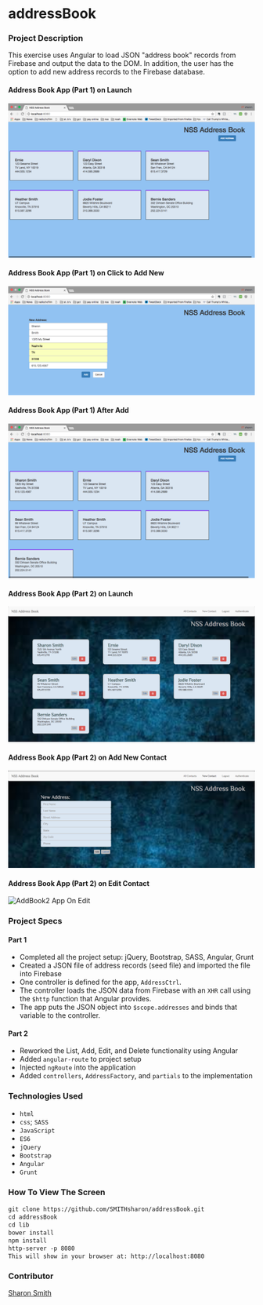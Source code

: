 # addressBook

### Project Description 

This exercise uses Angular to load JSON "address book" records from Firebase and output the data to the DOM. 
In addition, the user has the option to add new address records to the Firebase database. 

#### Address Book App (Part 1) on Launch 
![AddBook1 App on Launch](https://raw.githubusercontent.com/SMITHsharon/addressBook/addresses/screens/Address%20Book%20App%20on%20Launch.png)

#### Address Book App (Part 1) on Click to Add New
![AddBook1 App on Click to Add New](https://raw.githubusercontent.com/SMITHsharon/addressBook/addresses/screens/Address%20Book%20App%20%7C%20Add%20New%20Input%20Screen.png)

#### Address Book App (Part 1) After Add
![AddBook1 App After Add](https://raw.githubusercontent.com/SMITHsharon/addressBook/addresses/screens/Address%20Book%20App%20After%20Adding%20New%20Address.png)

#### Address Book App (Part 2) on Launch
![AddBook2 App on Launch](https://raw.githubusercontent.com/SMITHsharon/addressBook/routz/screens/AddBook2%20App%20on%20Launch.png)

#### Address Book App (Part 2) on Add New Contact
![AddBook2 App On Add](https://raw.githubusercontent.com/SMITHsharon/addressBook/routz/screens/AddBook2%20App%20on%20Add%20New%20Contact.png)

#### Address Book App (Part 2) on Edit Contact
![AddBook2 App On Edit]()


### Project Specs
#### Part 1
- Completed all the project setup: jQuery, Bootstrap, SASS, Angular, Grunt
- Created a JSON file of address records (seed file) and imported the file into Firebase 
- One controller is defined for the app, `AddressCtrl`. 
- The controller loads the JSON data from Firebase with an `XHR` call using the `$http` function that Angular provides.
- The app puts the JSON object into `$scope.addresses` and binds that variable to the controller.

#### Part 2
- Reworked the List, Add, Edit, and Delete functionality using Angular
- Added `angular-route` to project setup
- Injected `ngRoute` into the application
- Added `controllers`, `AddressFactory`, and `partials` to the implementation


### Technologies Used
- `html`
- `css`; `SASS`
- `JavaScript`
- `ES6`
- `jQuery`
- `Bootstrap`
- `Angular`
- `Grunt`


### How To View The Screen 
```
git clone https://github.com/SMITHsharon/addressBook.git
cd addressBook
cd lib
bower install
npm install
http-server -p 8080
This will show in your browser at: http://localhost:8080
```

### Contributor
[Sharon Smith](https://github.com/SMITHsharon)
